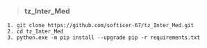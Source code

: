 > ### tz_Inter_Med


    1. git clone https://github.com/softicer-67/tz_Inter_Med.git
    2. cd tz_Inter_Med
    3. python.exe -m pip install --upgrade pip -r requirements.txt
